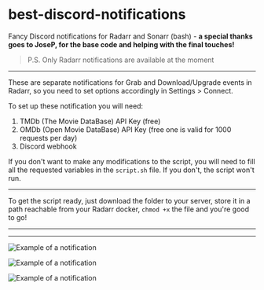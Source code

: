 # best-discord-notifications
Fancy Discord notifications for Radarr and Sonarr (bash) - **a special thanks goes to JoseP, for the base code and helping with the final touches!**
> P.S. Only Radarr notifications are available at the moment

------------

These are separate notifications for Grab and Download/Upgrade events in Radarr, so you need to set options accordingly in Settings > Connect.

To set up these notification you will need:
1. TMDb (The Movie DataBase) API Key (free)
2. OMDb (Open Movie DataBase) API Key (free one is valid for 1000 requests per day)
3. Discord webhook

If you don't want to make any modifications to the script, you will need to fill all the requested variables in the `script.sh` file. If you don't, the script won't run.

------------

To get the script ready, just download the folder to your server, store it in a path reachable from your Radarr docker, `chmod +x` the file and you're good to go!

------------

------------

![Example of a notification](https://i.imgur.com/9UaDzjV.png "Example of a grab admin notification")

![Example of a notification](https://i.imgur.com/OoaM43x.png "Example of a grab users notification")

![Example of a notification](https://i.imgur.com/i9IJCir.png "Example of a download notification")
